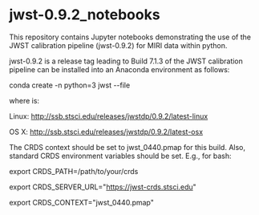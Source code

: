# jwst-0.9.2_notebooks

This repository contains Jupyter notebooks demonstrating the use of the JWST calibration pipeline (jwst-0.9.2) for MIRI data within python.

jwst-0.9.2 is a release tag leading to Build 7.1.3 of the JWST calibration pipeline can be installed into an Anaconda environment as follows:

conda create -n python=3 jwst --file 

where is:

Linux: http://ssb.stsci.edu/releases/jwstdp/0.9.2/latest-linux

OS X: http://ssb.stsci.edu/releases/jwstdp/0.9.2/latest-osx

The CRDS context should be set to jwst_0440.pmap for this build. Also, standard CRDS environment variables should be set. E.g., for bash:

export CRDS_PATH=/path/to/your/crds

export CRDS_SERVER_URL="https://jwst-crds.stsci.edu"

export CRDS_CONTEXT="jwst_0440.pmap"
